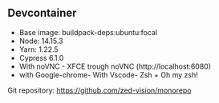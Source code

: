 ## Devcontainer

- Base image: buildpack-deps:ubuntu:focal
- Node: 14.15.3
- Yarn: 1.22.5
- Cypress 6.1.0
- With noVNC - XFCE trough noVNC (http://localhost:6080)
- with Google-chrome- With Vscode- Zsh + Oh my zsh!

Git repository: https://github.com/zed-vision/monorepo
